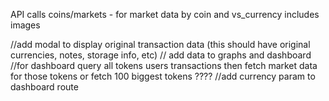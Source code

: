 API calls
coins/markets - for market data by coin and vs_currency includes images

//add modal to display original transaction data (this should have original currencies, notes, storage info, etc)
// add data to graphs and dashboard
//for dashboard query all tokens users transactions then fetch market data for those tokens or fetch 100 biggest tokens ????
//add currency param to dashboard route
